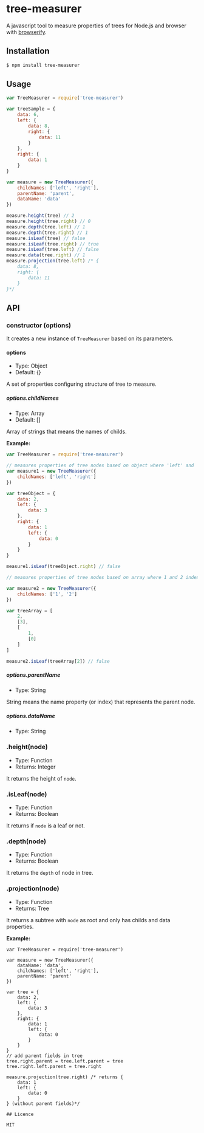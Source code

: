 # tree-measurer

A javascript tool to measure properties of trees for Node.js and browser with [browserify](http://browserify.org/).

## Installation

``` bash
$ npm install tree-measurer
```

## Usage

``` javascript
var TreeMeasurer = require('tree-measurer')

var treeSample = {
    data: 6,
    left: {
        data: 8,
        right: {
            data: 11
        }
    },
    right: {
        data: 1
    }
}

var measure = new TreeMeasurer({
    childNames: ['left', 'right'],
    parentName: 'parent',
    dataName: 'data'
})

measure.height(tree) // 2
measure.height(tree.right) // 0
measure.depth(tree.left) // 1
measure.depth(tree.right) // 1
measure.isLeaf(tree) // false
measure.isLeaf(tree.right) // true
measure.isLeaf(tree.left) // false
measure.data(tree.right) // 1
measure.projection(tree.left) /* {
    data: 8,
    right: {
        data: 11
    }
}*/
```

## API

### constructor (options)

It creates a new instance of `TreeMeasurer` based on its parameters.

#### options
- Type: Object
- Default: {}

A set of properties configuring structure of tree to measure.

##### options.childNames
- Type: Array
- Default: []

Array of strings that means the names of childs.

**Example:**
``` javascript
var TreeMeasurer = require('tree-measurer')

// measures properties of tree nodes based on object where 'left' and 'right' properties are the child of each node.
var measure1 = new TreeMeasurer({
    childNames: ['left', 'right']
})

var treeObject = {
    data: 2,
    left: {
        data: 3
    },
    right: {
        data: 1
        left: {
            data: 0
        }
    }
}

measure1.isLeaf(treeObject.right) // false

// measures properties of tree nodes based on array where 1 and 2 indexs are the childs of each node.

var measure2 = new TreeMeasurer({
    childNames: ['1', '2']
})

var treeArray = [
    2,
    [3],
    [
        1,
        [0]
    ]
]

measure2.isLeaf(treeArray[2]) // false
```

##### options.parentName
- Type: String

String means the name property (or index) that represents the parent node.

##### options.dataName
- Type: String

### .height(node)
- Type: Function
- Returns: Integer

It returns the height of `node`.

### .isLeaf(node)
- Type: Function
- Returns: Boolean

It returns if `node` is a leaf or not.

### .depth(node)
- Type: Function
- Returns: Boolean

It returns the `depth` of node in tree.

### .projection(node)
- Type: Function
- Returns: Tree

It returns a subtree with `node` as root and only has childs and data properties.

**Example:**
```
var TreeMeasurer = require('tree-measurer')

var measure = new TreeMeasurer({
    dataName: 'data',
    childNames: ['left', 'right'],
    parentName: 'parent'
})

var tree = {
    data: 2,
    left: {
        data: 3
    },
    right: {
        data: 1
        left: {
            data: 0
        }
    }
}
// add parent fields in tree
tree.right.parent = tree.left.parent = tree
tree.right.left.parent = tree.right

measure.projection(tree.right) /* returns {
    data: 1
    left: {
        data: 0
    }
} (without parent fields)*/

## Licence

MIT